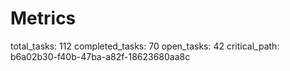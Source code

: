 # Metrics

total_tasks: 112
completed_tasks: 70
open_tasks: 42
critical_path: b6a02b30-f40b-47ba-a82f-18623680aa8c
